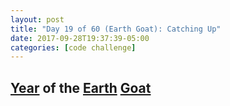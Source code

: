 ```yaml
---
layout: post
title: "Day 19 of 60 (Earth Goat): Catching Up"
date: 2017-09-28T19:37:39-05:00
categories: [code challenge]
---
```

## [Year](https://en.wikipedia.org/wiki/Chinese_zodiac#Years) of the [Earth](https://en.wikipedia.org/wiki/Earth_(Wu_Xing)) [Goat](https://en.wikipedia.org/wiki/Goat_(zodiac))
